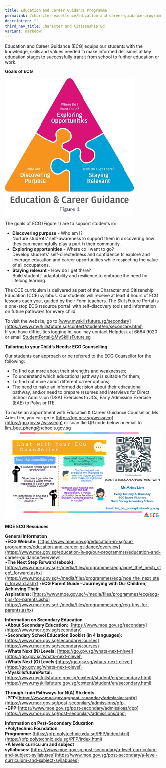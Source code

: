 ```yaml
---
title: Education and Career Guidance Programme
permalink: /character-excellence/education-and-career-guidance-programme/
description: ""
third_nav_title: Character and Citizenship Ed
variant: markdown
---
```

Education and Career Guidance (ECG) equips our students with the knowledge, skills and values needed to make informed decisions at key education stages to successfully transit from school to further education or work. 

         
**Goals of ECG**

![Figure 1](/images/Picture1.jpg)

The goals of ECG (Figure 1) are to support students in:

*   **Discovering purpose** - Who am I?  
    Nurture students' self-awareness to support them in discovering how they can meaningfully play a part in their community.
*   **Exploring opportunities** - Where do I want to go?  
    Develop students' self-directedness and confidence to explore and leverage education and career opportunities while respecting the value of all occupations.
*   **Staying relevant** - How do I get there?  
    Build students' adaptability and resilience to embrace the need for lifelong learning.

The CCE curriculum is delivered as part of the Character and Citizenship Education (CCE) syllabus. Our students will receive at least 4 hours of ECG lessons each year, guided by their Form teachers. The SkillsFuture Portal is a one-stop ECG resource portal  with self-discovery tools and information on future pathways for every child.

To visit the website, go to [www.myskillsfuture.sg/secondary](https://www.myskillsfuture.sg/content/student/en/secondary.html)  
If you have difficulties logging in, you may contact Helpdesk at 6684 9020 or email StudentPortal@MySkillsFuture.sg

**Tailoring to your Child’s Needs: ECG Counselling**

Our students can approach or be referred to the ECG Counsellor for the following:

*   To find out more about their strengths and weaknesses;
*   To understand which educational pathway is suitable for them;
*   To find out more about different career options;
*   The need to make an informed decision about their educational pathway, and/or need to prepare resumes and interviews for Direct School Admission (DSA) Exercises to JCs, Early Admission Exercise (EAE) to Polys or ITE.

To make an appointment with Education & Career Guidance Counsellor, Ms Aries Lim, you can go to [https://go.gov.sg/wsssecg](https://go.gov.sg/wsssecg) or scan the QR code below or email to [lim\_bee\_pheng@schools.gov.sg](mailto:lim_bee_pheng@schools.gov.sg)
![Figure 2](/images/Picture3.jpg)


**MOE ECG Resources**

**General Information**  
•**ECG Website:** [https://www.moe.gov.sg/education-in-sg/our-programmes/education-and-career-guidance/overview](https://www.moe.gov.sg/education-in-sg/our-programmes/education-and-career-guidance/overview)  
•**The Next Step Forward (ebook):** [https://www.moe.gov.sg/-/media/files/programmes/ecg/moe\_the\_next\_step\_forward.ashx](https://www.moe.gov.sg/-/media/files/programmes/ecg/moe_the_next_step_forward.ashx)
•**ECG Parent Guide – Journeying with Our Children, Achieving Their Aspirations:** [https://www.moe.gov.sg/-/media/files/programmes/ecg/ecg-tips-for-parents.ashx](https://www.moe.gov.sg/-/media/files/programmes/ecg/ecg-tips-for-parents.ashx)

**Information on Secondary Education**  
•**About Secondary Education:**          [https://www.moe.gov.sg/secondary](https://www.moe.gov.sg/secondary)  
•**Secondary School Education Booklet (in 4 languages):**  [https://www.moe.gov.sg/secondary/courses](https://www.moe.gov.sg/secondary/courses)  
•**Whats Next (N) Levels:** [https://go.gov.sg/whats-next-nlevel](https://go.gov.sg/whats-next-nlevel)  
•**Whats Next (O) Levels:**[https://go.gov.sg/whats-next-olevel](https://go.gov.sg/whats-next-olevel)  
•**MyskillsfuturePortal:**[https://www.myskillsfuture.gov.sg/content/student/en/secondary.html](https://www.myskillsfuture.gov.sg/content/student/en/secondary.html)

**Through-train Pathways for N(A) Students**  
•**PFP:**[https://www.moe.gov.sg/post-secondary/admissions/pfp](https://www.moe.gov.sg/post-secondary/admissions/pfp)   
•**DPP:**[https://www.moe.gov.sg/post-secondary/admissions/dpp](https://www.moe.gov.sg/post-secondary/admissions/dpp)

**Information on Post-Secondary Education**  
 •**Polytechnic Foundation Programme:** [https://pfp.polytechnic.edu.sg/PFP/index.html](https://pfp.polytechnic.edu.sg/PFP/index.html)  
 •**A levels curriculum and subject syllabuses:** [https://www.moe.gov.sg/post-secondary/a-level-curriculum-and-subject-syllabuses](https://www.moe.gov.sg/post-secondary/a-level-curriculum-and-subject-syllabuses)